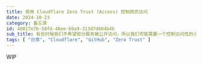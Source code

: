 ```yaml
---
title: 使用 Cloudflare Zero Trust (Access) 控制网页访问
date: 2024-10-23
category: 备忘录
id: 40017e7b-50fd-48ee-b9a9-313d7d604b4b
sub_title: 有些时候我们不希望部分服务被公开访问，所以我们可能需要一个控制访问性的小组件
tags: [ "日常", "Cloudflare", "GitHub", "Zero Trust" ]
---
```


WIP